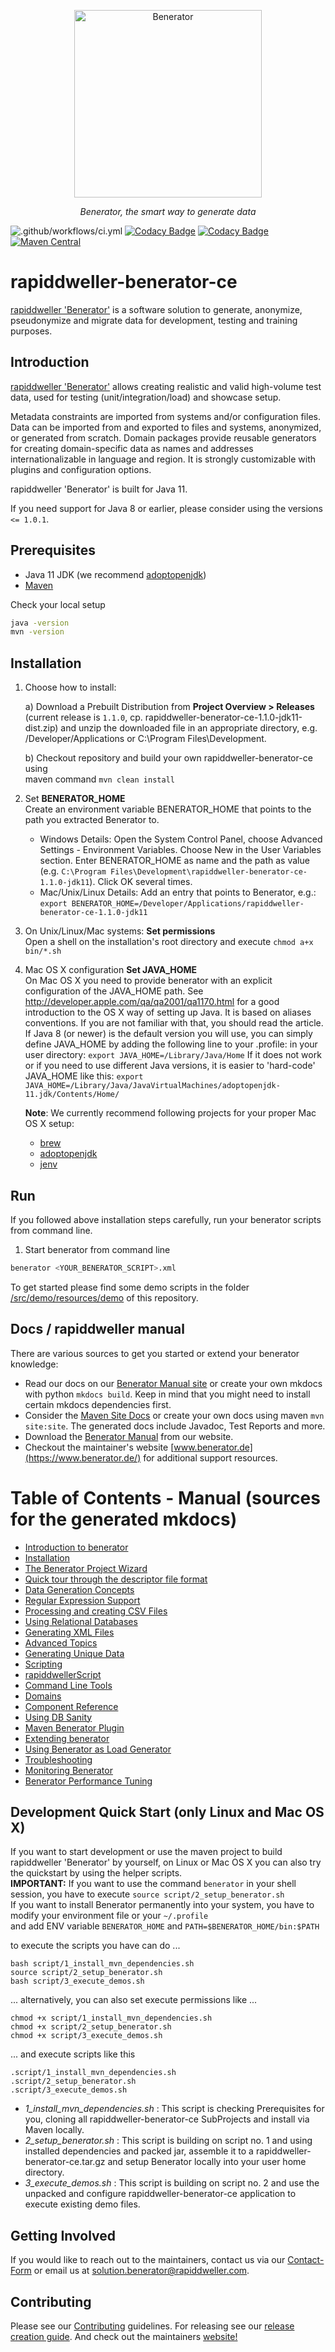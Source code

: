 <p align="center">
  <a href="https://benerator.de"><img width="300" height="300" src="https://github.com/rapiddweller/rapiddweller-benerator-ce/blob/development/doc/assets/benerator-icon.png" alt="Benerator"></a>
</p>
<p align="center">
    <em>Benerator, the smart way to generate data</em>
</p>


![.github/workflows/ci.yml](https://github.com/rapiddweller/rapiddweller-benerator-ce/workflows/.github/workflows/ci.yml/badge.svg)
[![Codacy Badge](https://app.codacy.com/project/badge/Grade/99c887d3153744e395f539551cdec103)](https://www.codacy.com/gh/rapiddweller/rapiddweller-benerator-ce/dashboard?utm_source=github.com&amp;utm_medium=referral&amp;utm_content=rapiddweller/rapiddweller-benerator-ce&amp;utm_campaign=Badge_Grade)
[![Codacy Badge](https://app.codacy.com/project/badge/Coverage/99c887d3153744e395f539551cdec103)](https://www.codacy.com/gh/rapiddweller/rapiddweller-benerator-ce/dashboard?utm_source=github.com&utm_medium=referral&utm_content=rapiddweller/rapiddweller-benerator-ce&utm_campaign=Badge_Coverage)
[![Maven Central](https://maven-badges.herokuapp.com/maven-central/com.rapiddweller/rapiddweller-benerator-ce/badge.svg)](https://search.maven.org/artifact/com.rapiddweller/rapiddweller-benerator-ce)

# rapiddweller-benerator-ce

[rapiddweller 'Benerator'](https://www.benerator.de) is a software solution to 
generate, anonymize, pseudonymize and migrate data for development,
testing and training purposes.

## Introduction

[rapiddweller 'Benerator'](https://www.benerator.de) allows creating realistic and valid high-volume test data, used for testing (unit/integration/load) and showcase setup.

Metadata constraints are imported from systems and/or configuration files. Data can be imported from and exported to files and systems, anonymized, or
generated from scratch. Domain packages provide reusable generators for creating domain-specific data as names and addresses internationalizable in
language and region. It is strongly customizable with plugins and configuration options.

rapiddweller 'Benerator' is built for Java 11.

If you need support for Java 8 or earlier, please consider using the versions `<= 1.0.1`.

## Prerequisites

- Java 11 JDK (we recommend [adoptopenjdk](https://adoptopenjdk.net/))
- [Maven](https://maven.apache.org/)

Check your local setup

```bash
java -version
mvn -version 
```

## Installation

1. Choose how to install:

   a) Download a Prebuilt Distribution from **Project Overview > Releases**   
   (current release is `1.1.0`, cp. rapiddweller-benerator-ce-1.1.0-jdk11-dist.zip)
   and unzip the downloaded file in an appropriate directory, e.g. /Developer/Applications or C:\Program Files\Development.

   b) Checkout repository and build your own rapiddweller-benerator-ce using   
   maven command `mvn clean install`


2. Set **BENERATOR_HOME**  
   Create an environment variable BENERATOR_HOME that points to the path you extracted Benerator to.

    - Windows Details: Open the System Control Panel, choose Advanced Settings - Environment Variables. Choose New in the User Variables section.
      Enter BENERATOR_HOME as name and the path as value
      (e.g. `C:\Program Files\Development\rapiddweller-benerator-ce-1.1.0-jdk11`). Click OK several times.
    - Mac/Unix/Linux Details: Add an entry that points to Benerator,
      e.g.: `export BENERATOR_HOME=/Developer/Applications/rapiddweller-benerator-ce-1.1.0-jdk11`


3. On Unix/Linux/Mac systems: **Set permissions**   
   Open a shell on the installation's root directory and execute
   `chmod a+x bin/*.sh`


4. Mac OS X configuration **Set JAVA_HOME**  
   On Mac OS X you need to provide benerator with an explicit configuration of the JAVA_HOME path.
   See http://developer.apple.com/qa/qa2001/qa1170.html for a good introduction to the OS X way of setting up Java. It is based on aliases
   conventions. If you are not familiar with that, you should read the article. If Java 8 (or newer) is the default version you will use, you can
   simply define JAVA_HOME by adding the following line to your .profile: in your user directory:
   `export JAVA_HOME=/Library/Java/Home`
   If it does not work or if you need to use different Java versions, it is easier to 'hard-code' JAVA_HOME like this:
   `export  JAVA_HOME=/Library/Java/JavaVirtualMachines/adoptopenjdk-11.jdk/Contents/Home/`

   **Note**: We currently recommend following projects for your proper Mac OS X setup:
    - [brew](https://brew.sh/)
    - [adoptopenjdk](https://adoptopenjdk.net/)
    - [jenv](https://www.jenv.be/)

## Run

If you followed above installation steps carefully, run your benerator scripts from command line.

1. Start benerator from command line

```bash
benerator <YOUR_BENERATOR_SCRIPT>.xml
```

To get started please find some demo scripts in the folder
[/src/demo/resources/demo](/src/demo/resources/demo) of this repository.

## Docs / rapiddweller manual

There are various sources to get you started or extend your benerator knowledge:

- Read our docs on our [Benerator Manual site](https://www.benerator.de/ce/doc/) or create your own mkdocs with python `mkdocs build`. Keep in mind that you might need to install certain mkdocs dependencies first. 
- Consider the [Maven Site Docs](https://www.benerator.de/ce/doc/mvn-site/) or create your own docs using maven `mvn site:site`. The generated docs
  include Javadoc, Test Reports and more.
- Download the [Benerator Manual](https://www.benerator.de/ce/rapiddweller-benerator-ce-manual.pdf)
  from our website.
- Checkout the maintainer's website [www.benerator.de](https://www.benerator.de/) for additional support resources.

# Table of Contents - Manual (sources for the generated mkdocs)

* [Introduction to benerator](doc/introduction_to_benerator.md)
* [Installation](doc/installation.md)
* [The Benerator Project Wizard](doc/the_benerator_project_wizard.md)
* [Quick tour through the descriptor file format](doc/quick_tour_through_the_descriptor_file_format.md)
* [Data Generation Concepts](doc/data_generation_concepts.md)
* [Regular Expression Support](doc/regular_expression_support.md)
* [Processing and creating CSV Files](doc/processing_and_creating_csv_files.md)
* [Using Relational Databases](doc/using_relational_databases.md)
* [Generating XML Files](doc/generating_xml_files.md)
* [Advanced Topics](doc/advanced_topics.md)
* [Generating Unique Data](doc/generating_unique_data.md)
* [Scripting](doc/scripting.md)
* [rapiddwellerScript](doc/rapiddwellerscript.md)
* [Command Line Tools](doc/command_line_tools.md)
* [Domains](doc/domains.md)
* [Component Reference](doc/component_reference.md)
* [Using DB Sanity](doc/using_db_sanity.md)
* [Maven Benerator Plugin](doc/maven_benerator_plugin.md)
* [Extending benerator](doc/extending_benerator.md)
* [Using Benerator as Load Generator](doc/using_benerator_as_load_generator.md)
* [Troubleshooting](doc/troubleshooting.md)
* [Monitoring Benerator](doc/monitoring_benerator.md)
* [Benerator Performance Tuning](doc/benerator_performance_tuning.md)

## Development Quick Start (only Linux and Mac OS X)

If you want to start development or use the maven project to build rapiddweller 'Benerator' by yourself, on Linux or Mac OS X you can also try the
quickstart by using the helper scripts.  
**IMPORTANT:** If you want to use the command `benerator` in your shell session, you have to execute `source script/2_setup_benerator.sh`  
If you want to install Benerator permanently into your system, you have to modify your environment file or your `~/.profile`   
and add ENV variable `BENERATOR_HOME` and `PATH=$BENERATOR_HOME/bin:$PATH`

to execute the scripts you have can do ...

`bash script/1_install_mvn_dependencies.sh`  
`source script/2_setup_benerator.sh`  
`bash script/3_execute_demos.sh`

... alternatively, you can also set execute permissions like ...

`chmod +x script/1_install_mvn_dependencies.sh`  
`chmod +x script/2_setup_benerator.sh`  
`chmod +x script/3_execute_demos.sh`

... and execute scripts like this

`.script/1_install_mvn_dependencies.sh`  
`.script/2_setup_benerator.sh`  
`.script/3_execute_demos.sh`

- _1_install_mvn_dependencies.sh_ : This script is checking Prerequisites for you, cloning all rapiddweller-benerator-ce SubProjects and install via
  Maven locally.
- _2_setup_benerator.sh_ : This script is building on script no. 1 and using installed dependencies and packed jar, assemble it to a
  rapiddweller-benerator-ce.tar.gz and setup Benerator locally into your user home directory.
- _3_execute_demos.sh_ : This script is building on script no. 2 and use the unpacked and configure rapiddweller-benerator-ce application to execute
  existing demo files.

## Getting Involved

If you would like to reach out to the maintainers, contact us via our
[Contact-Form](https://www.benerator.de/contact-us) or email us at
[solution.benerator@rapiddweller.com](mailto://solution.benerator@rapiddweller.com).

## Contributing

Please see our [Contributing](CONTRIBUTING.md) guidelines. For releasing see our [release creation guide](RELEASE.md). And check out the
maintainers [website!](https://rapiddweller.com)
